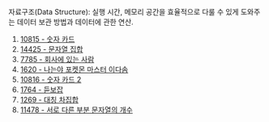 자료구조(Data Structure): 실행 시간, 메모리 공간을 효율적으로 다룰 수 있게 도와주는 데이터 보관 방법과 데이터에 관한 연산.

1. <a href="https://www.acmicpc.net/problem/10815" target="_blank">10815 - 숫자 카드</a>
2. <a href="https://www.acmicpc.net/problem/14425" target="_blank">14425 - 문자열 집합</a>
3. <a href="" target="_blank">7785 - 회사에 있는 사람</a>
4. <a href="" target="_blank">1620 - 나는야 포켓몬 마스터 이다솜</a>
5. <a href="" target="_blank">10816 - 숫자 카드 2</a>
6. <a href="" target="_blank">1764 - 듣보잡</a>
7. <a href="" target="_blank">1269 - 대칭 차집합</a>
8. <a href="" target="_blank">11478 - 서로 다른 부분 문자열의 개수</a>
